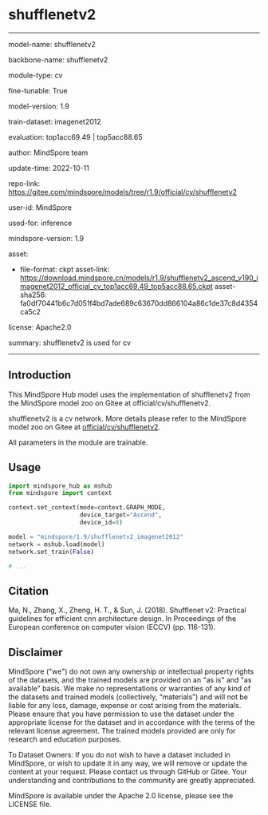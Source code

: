 # shufflenetv2

---

model-name: shufflenetv2

backbone-name: shufflenetv2

module-type: cv

fine-tunable: True

model-version: 1.9

train-dataset: imagenet2012

evaluation: top1acc69.49 | top5acc88.65

author: MindSpore team

update-time: 2022-10-11

repo-link: <https://gitee.com/mindspore/models/tree/r1.9/official/cv/shufflenetv2>

user-id: MindSpore

used-for: inference

mindspore-version: 1.9

asset:

-
    file-format: ckpt
    asset-link: <https://download.mindspore.cn/models/r1.9/shufflenetv2_ascend_v190_imagenet2012_official_cv_top1acc69.49_top5acc88.65.ckpt>
    asset-sha256: fa0df70441b6c7d051f4bd7ade689c63670dd866104a86c1de37c8d4354ca5c2

license: Apache2.0

summary: shufflenetv2 is used for cv

---

## Introduction

This MindSpore Hub model uses the implementation of shufflenetv2 from the MindSpore model zoo on Gitee at official/cv/shufflenetv2.

shufflenetv2 is a cv network. More details please refer to the MindSpore model zoo on Gitee at [official/cv/shufflenetv2](https://gitee.com/mindspore/models/blob/r1.9/official/cv/shufflenetv2/README.md).

All parameters in the module are trainable.

## Usage

```python
import mindspore_hub as mshub
from mindspore import context

context.set_context(mode=context.GRAPH_MODE,
                    device_target="Ascend",
                    device_id=0)

model = "mindspore/1.9/shufflenetv2_imagenet2012"
network = mshub.load(model)
network.set_train(False)

# ...
```

## Citation

Ma, N., Zhang, X., Zheng, H. T., & Sun, J. (2018). Shufflenet v2: Practical guidelines for efficient cnn architecture design. In Proceedings of the European conference on computer vision (ECCV) (pp. 116-131).

## Disclaimer

MindSpore ("we") do not own any ownership or intellectual property rights of the datasets, and the trained models are provided on an "as is" and "as available" basis. We make no representations or warranties of any kind of the datasets and trained models (collectively, “materials”) and will not be liable for any loss, damage, expense or cost arising from the materials. Please ensure that you have permission to use the dataset under the appropriate license for the dataset and in accordance with the terms of the relevant license agreement. The trained models provided are only for research and education purposes.

To Dataset Owners: If you do not wish to have a dataset included in MindSpore, or wish to update it in any way, we will remove or update the content at your request. Please contact us through GitHub or Gitee. Your understanding and contributions to the community are greatly appreciated.

MindSpore is available under the Apache 2.0 license, please see the LICENSE file.
